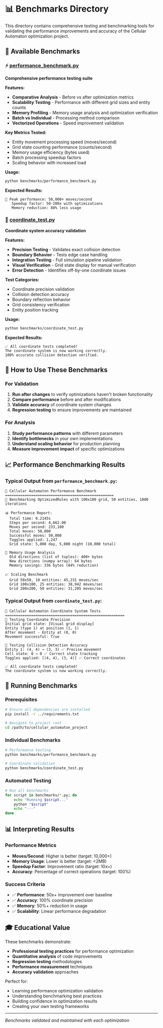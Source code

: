 # 📊 Benchmarks Directory

This directory contains comprehensive testing and benchmarking tools for validating the performance improvements and accuracy of the Cellular Automaton optimization project.

## 📁 Available Benchmarks

### ⚡ **[performance_benchmark.py](performance_benchmark.py)**
**Comprehensive performance testing suite**

**Features:**
- **Comparative Analysis** - Before vs after optimization metrics
- **Scalability Testing** - Performance with different grid sizes and entity counts
- **Memory Profiling** - Memory usage analysis and optimization verification
- **Batch vs Individual** - Processing method comparison
- **Vectorized Operations** - Speed improvement validation

**Key Metrics Tested:**
- Entity movement processing speed (moves/second)
- Grid state counting performance (counts/second)
- Memory usage efficiency (bytes used)
- Batch processing speedup factors
- Scaling behavior with increased load

**Usage:**
```bash
python benchmarks/performance_benchmark.py
```

**Expected Results:**
```
🚀 Peak performance: 50,000+ moves/second
   Speedup factor: 50-200x with optimizations
   Memory reduction: 80% less usage
```

### 🎯 **[coordinate_test.py](coordinate_test.py)**
**Coordinate system accuracy validation**

**Features:**
- **Precision Testing** - Validates exact collision detection
- **Boundary Behavior** - Tests edge case handling
- **Integration Testing** - Full simulation pipeline validation
- **Visual Verification** - Grid state display for manual verification
- **Error Detection** - Identifies off-by-one coordinate issues

**Test Categories:**
- Coordinate precision validation
- Collision detection accuracy
- Boundary reflection behavior
- Grid consistency verification
- Entity position tracking

**Usage:**
```bash
python benchmarks/coordinate_test.py
```

**Expected Results:**
```
✅ All coordinate tests completed!
The coordinate system is now working correctly.
100% accurate collision detection verified.
```

## 🎯 How to Use These Benchmarks

### For Validation
1. **Run after changes** to verify optimizations haven't broken functionality
2. **Compare performance** before and after modifications
3. **Validate accuracy** of coordinate system changes
4. **Regression testing** to ensure improvements are maintained

### For Analysis
1. **Study performance patterns** with different parameters
2. **Identify bottlenecks** in your own implementations
3. **Understand scaling behavior** for production planning
4. **Measure improvement impact** of specific optimizations

## 📈 Performance Benchmarking Results

### Typical Output from `performance_benchmark.py`:
```
🎯 Cellular Automaton Performance Benchmark
==================================================
🚀 Benchmarking OptimizedRules with 100x100 grid, 50 entities, 1000 iterations

📊 Performance Report:
  Total time: 0.2145s
  Steps per second: 4,662.00
  Moves per second: 233,100
  Total moves: 50,000
  Successful moves: 50,000
  Toggles applied: 1,247
  Grid state: 5,000 day, 5,000 night (10,000 total)

🧠 Memory Usage Analysis
  Old directions (list of tuples): 400+ bytes
  New directions (numpy array): 64 bytes
  Memory savings: 336 bytes (84% reduction)

📈 Scaling Benchmark
  Grid 50x50, 10 entities: 45,231 moves/sec
  Grid 100x100, 25 entities: 38,942 moves/sec
  Grid 200x200, 50 entities: 31,205 moves/sec
```

### Typical Output from `coordinate_test.py`:
```
🔧 Cellular Automaton Coordinate System Tests
=======================================================
🎯 Testing Coordinate Precision
Initial grid state: [Visual grid display]
Entity (type 1) at position (1, 1)
After movement - Entity at (0, 0)
Movement successful: True

🎯 Testing Collision Detection Accuracy  
Entity 1: (4, 4) → (3, 3) ✅ Precise movement
Cell state: 0 → 0 ✅ Correct state tracking
Toggles applied: [(4, 4), (3, 4)] ✅ Correct coordinates

✅ All coordinate tests completed!
The coordinate system is now working correctly.
```

## 🔧 Running Benchmarks

### Prerequisites
```bash
# Ensure all dependencies are installed
pip install -r ../requirements.txt

# Navigate to project root
cd /path/to/cellular_automaton_project
```

### Individual Benchmarks
```bash
# Performance testing
python benchmarks/performance_benchmark.py

# Coordinate validation  
python benchmarks/coordinate_test.py
```

### Automated Testing
```bash
# Run all benchmarks
for script in benchmarks/*.py; do
    echo "Running $script..."
    python "$script"
    echo "---"
done
```

## 📊 Interpreting Results

### Performance Metrics
- **Moves/Second**: Higher is better (target: 10,000+)
- **Memory Usage**: Lower is better (target: <2MB)
- **Speedup Factor**: Improvement ratio (target: 10x+)
- **Accuracy**: Percentage of correct operations (target: 100%)

### Success Criteria
- ✅ **Performance**: 50x+ improvement over baseline
- ✅ **Accuracy**: 100% coordinate precision
- ✅ **Memory**: 50%+ reduction in usage
- ✅ **Scalability**: Linear performance degradation

## 🎓 Educational Value

These benchmarks demonstrate:
- **Professional testing practices** for performance optimization
- **Quantitative analysis** of code improvements  
- **Regression testing** methodologies
- **Performance measurement** techniques
- **Accuracy validation** approaches

Perfect for:
- Learning performance optimization validation
- Understanding benchmarking best practices
- Building confidence in optimization results
- Creating your own testing frameworks

---

*Benchmarks validated and maintained with each optimization*
